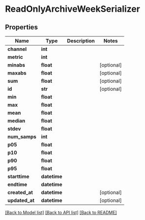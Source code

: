 # ReadOnlyArchiveWeekSerializer

## Properties
Name | Type | Description | Notes
------------ | ------------- | ------------- | -------------
**channel** | **int** |  | 
**metric** | **int** |  | 
**minabs** | **float** |  | [optional] 
**maxabs** | **float** |  | [optional] 
**sum** | **float** |  | [optional] 
**id** | **str** |  | [optional] 
**min** | **float** |  | 
**max** | **float** |  | 
**mean** | **float** |  | 
**median** | **float** |  | 
**stdev** | **float** |  | 
**num_samps** | **int** |  | 
**p05** | **float** |  | 
**p10** | **float** |  | 
**p90** | **float** |  | 
**p95** | **float** |  | 
**starttime** | **datetime** |  | 
**endtime** | **datetime** |  | 
**created_at** | **datetime** |  | [optional] 
**updated_at** | **datetime** |  | [optional] 

[[Back to Model list]](../README.md#documentation-for-models) [[Back to API list]](../README.md#documentation-for-api-endpoints) [[Back to README]](../README.md)


